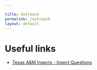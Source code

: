 ```yaml
---

title: Outreach 
permalink: /outreach
layout: default 
---
```


# Useful links

* [Texas A&M Insects - Insect Questions](https://askanentomologist.tamu.edu/)

